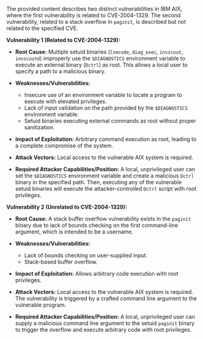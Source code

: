 The provided content describes two distinct vulnerabilities in IBM AIX, where the first vulnerability is related to CVE-2004-1329. The second vulnerability, related to a stack overflow in `paginit`, is described but not related to the specified CVE.

**Vulnerability 1 (Related to CVE-2004-1329):**

*   **Root Cause:** Multiple setuid binaries (`lsmcode`, `diag_exec`, `invscout`, `invscoutd`) improperly use the `$DIAGNOSTICS` environment variable to execute an external binary (`Dctrl`) as root. This allows a local user to specify a path to a malicious binary.

*   **Weaknesses/Vulnerabilities:**
    *   Insecure use of an environment variable to locate a program to execute with elevated privileges.
    *   Lack of input validation on the path provided by the `$DIAGNOSTICS` environment variable.
    *   Setuid binaries executing external commands as root without proper sanitization.

*   **Impact of Exploitation:** Arbitrary command execution as root, leading to a complete compromise of the system.

*   **Attack Vectors:** Local access to the vulnerable AIX system is required.

*   **Required Attacker Capabilities/Position:**  A local, unprivileged user can set the `$DIAGNOSTICS` environment variable and create a malicious `Dctrl` binary in the specified path. Then, executing any of the vulnerable setuid binaries will execute the attacker-controlled `Dctrl` script with root privileges.

**Vulnerability 2 (Unrelated to CVE-2004-1329):**

*   **Root Cause:** A stack buffer overflow vulnerability exists in the `paginit` binary due to lack of bounds checking on the first command-line argument, which is intended to be a username.

*   **Weaknesses/Vulnerabilities:**
    *   Lack of bounds checking on user-supplied input.
    *   Stack-based buffer overflow.

*  **Impact of Exploitation:** Allows arbitrary code execution with root privileges.

*   **Attack Vectors:**  Local access to the vulnerable AIX system is required. The vulnerability is triggered by a crafted command line argument to the vulnerable program.

*   **Required Attacker Capabilities/Position:** A local, unprivileged user can supply a malicious command line argument to the setuid `paginit` binary to trigger the overflow and execute arbitrary code with root privileges.